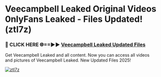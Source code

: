 # Veecampbell Leaked Original Videos 0nlyFans Leaked - Files Updated! (ztl7z)

<h3>🔴 CLICK HERE 🌐==►► <a href="https://tinyurl.com/ehrbuxhb" rel="nofollow">Veecampbell Leaked Updated Files</a></h3>

Get Veecampbell Leaked and all content. Now you can access all videos and pictures of Veecampbell Leaked. New Updated Files 2025!

[![ztl7z](https://i.imgur.com/lVYEuWS.gif)](https://tinyurl.com/ehrbuxhb)

